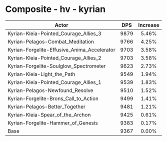# Composite - hv - kyrian
| Actor | DPS | Increase |
|---|:---:|:---:|
|Kyrian-Kleia-Pointed_Courage_Allies_3|9879|5.46%|
|Kyrian-Pelagos-Combat_Meditation|9766|4.25%|
|Kyrian-Forgelite-Effusive_Anima_Accelerator|9703|3.58%|
|Kyrian-Kleia-Pointed_Courage_Allies_2|9703|3.58%|
|Kyrian-Forgelite-Soulglow_Spectrometer|9623|2.73%|
|Kyrian-Kleia-Light_the_Path|9549|1.94%|
|Kyrian-Kleia-Pointed_Courage_Allies_1|9539|1.83%|
|Kyrian-Pelagos-Newfound_Resolve|9510|1.52%|
|Kyrian-Forgelite-Brons_Call_to_Action|9499|1.41%|
|Kyrian-Pelagos-Better_Together|9481|1.21%|
|Kyrian-Kleia-Spear_of_the_Archon|9425|0.61%|
|Kyrian-Forgelite-Hammer_of_Genesis|9383|0.17%|
|Base|9367|0.00%|
